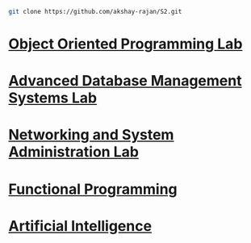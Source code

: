 ```bash
git clone https://github.com/akshay-rajan/S2.git
```

# [Object Oriented Programming Lab](/OOP#readme)


# [Advanced Database Management Systems Lab](/ADBMS#readme)


# [Networking and System Administration Lab](/NSA#readme)


# [Functional Programming](/FP#readme)


# [Artificial Intelligence](/AI#readme)


